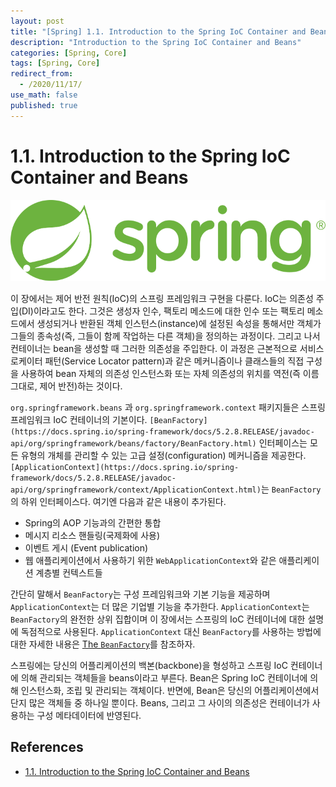 ```yaml
---
layout: post
title: "[Spring] 1.1. Introduction to the Spring IoC Container and Beans"
description: "Introduction to the Spring IoC Container and Beans"
categories: [Spring, Core]
tags: [Spring, Core]
redirect_from:
  - /2020/11/17/
use_math: false
published: true
---
```


# 1.1. Introduction to the Spring IoC Container and Beans

<img src="/assets/images/posts/logos/spring-logo.svg">

이 장에서는 제어 반전 원칙(IoC)의 스프링 프레임워크 구현을 다룬다. IoC는 의존성 주입(DI)이라고도 한다. 그것은 생성자 인수, 팩토리 메소드에 대한 인수 또는 팩토리 메소드에서 생성되거나 반환된 객체 인스턴스(instance)에 설정된 속성을 통해서만 객체가 그들의 종속성(즉, 그들이 함께 작업하는 다른 객체)을 정의하는 과정이다. 그리고 나서 컨테이너는 bean을 생성할 때 그러한 의존성을 주입한다. 이 과정은 근본적으로 서비스 로케이터 패턴(Service Locator pattern)과 같은 메커니즘이나 클래스들의 직접 구성을 사용하여 bean 자체의 의존성 인스턴스화 또는 자체 의존성의 위치를 역전(즉 이름 그대로, 제어 반전)하는 것이다.

`org.springframework.beans` 과 `org.springframework.context` 패키지들은 스프링 프레임워크 IoC 컨테이너의 기본이다. `[BeanFactory](https://docs.spring.io/spring-framework/docs/5.2.8.RELEASE/javadoc-api/org/springframework/beans/factory/BeanFactory.html)` 인터페이스는 모든 유형의 개체를 관리할 수 있는 고급 설정(configuration) 메커니즘을 제공한다. `[ApplicationContext](https://docs.spring.io/spring-framework/docs/5.2.8.RELEASE/javadoc-api/org/springframework/context/ApplicationContext.html)`는 `BeanFactory`의 하위 인터페이스다. 여기엔 다음과 같은 내용이 추가된다.

- Spring의 AOP 기능과의 간편한 통합
- 메시지 리소스 핸들링(국제화에 사용)
- 이벤트 게시 (Event publication)
- 웹 애플리케이션에서 사용하기 위한 `WebApplicationContext`와 같은 애플리케이션 계층별 컨텍스트들

간단히 말해서 `BeanFactory`는 구성 프레임워크와 기본 기능을 제공하며 `ApplicationContext`는 더 많은 기업별 기능을 추가한다. `ApplicationContext`는 `BeanFactory`의 완전한 상위 집합이며 이 장에서는 스프링의 IoC 컨테이너에 대한 설명에 독점적으로 사용된다. `ApplicationContext` 대신 `BeanFactory`를 사용하는 방법에 대한 자세한 내용은 [The `BeanFactory`](https://docs.spring.io/spring/docs/current/spring-framework-reference/core.html#beans-beanfactory)를 참조하자.

스프링에는 당신의 어플리케이션의 백본(backbone)을 형성하고 스프링 IoC 컨테이너에 의해 관리되는 객체들을 beans이라고 부른다. Bean은 Spring IoC 컨테이너에 의해 인스턴스화, 조립 및 관리되는 객체이다. 반면에, Bean은 당신의 어플리케이션에서 단지 많은 객체들 중 하나일 뿐이다. Beans, 그리고 그 사이의 의존성은 컨테이너가 사용하는 구성 메타데이터에 반영된다.

## References

- [1.1. Introduction to the Spring IoC Container and Beans](https://docs.spring.io/spring-framework/docs/current/reference/html/core.html#beans-introduction)
